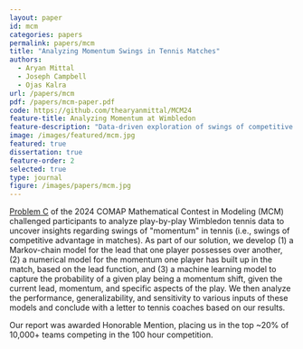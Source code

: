 ```yaml
---
layout: paper
id: mcm
categories: papers
permalink: papers/mcm
title: "Analyzing Momentum Swings in Tennis Matches"
authors:
  - Aryan Mittal
  - Joseph Campbell
  - Ojas Kalra
url: /papers/mcm
pdf: /papers/mcm-paper.pdf
code: https://github.com/thearyanmittal/MCM24
feature-title: Analyzing Momentum at Wimbledon
feature-description: "Data-driven exploration of swings of competitive advantage in tennis. Honorable Mention at MCM 2024."
image: /images/featured/mcm.jpg
featured: true
dissertation: true
feature-order: 2
selected: true
type: journal
figure: /images/papers/mcm.jpg
---
```


[Problem C](https://www.mathmodels.org/Problems/2024/MCM-C/2024_MCM_Problem_C.pdf) of the 2024 COMAP Mathematical Contest in Modeling (MCM) challenged participants to analyze play-by-play Wimbledon tennis data to uncover insights regarding swings of "momentum" in tennis (i.e., swings of competitive advantage in matches). As part of our solution, we develop (1) a Markov-chain model for the lead that one player possesses over another, (2) a numerical model for the momentum one player has built up in the match, based on the lead function, and (3) a machine learning model to capture the probability of a given play being a momentum shift, given the current lead, momentum, and specific aspects of the play. We then analyze the performance, generalizability, and sensitivity to various inputs of these models and conclude with a letter to tennis coaches based on our results.

Our report was awarded Honorable Mention, placing us in the top ~20% of 10,000+ teams competing in the 100 hour competition.